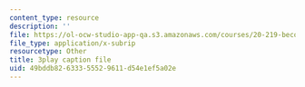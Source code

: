 ```yaml
---
content_type: resource
description: ''
file: https://ol-ocw-studio-app-qa.s3.amazonaws.com/courses/20-219-becoming-the-next-bill-nye-writing-and-hosting-the-educational-show-january-iap-2015/49bddb82633355529611d54e1ef5a02e_NGhXP83J24Q.vtt
file_type: application/x-subrip
resourcetype: Other
title: 3play caption file
uid: 49bddb82-6333-5552-9611-d54e1ef5a02e
---
```


